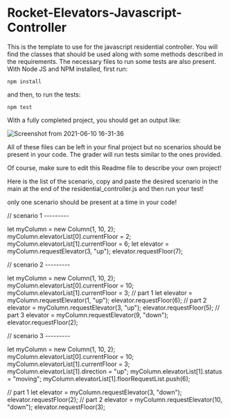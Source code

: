 # Rocket-Elevators-Javascript-Controller

This is the template to use for the javascript residential controller. You will find the classes that should be used along with some methods described in the requirements.
The necessary files to run some tests are also present. With Node JS and NPM installed, first run:

`npm install`

and then, to run the tests:

`npm test`

With a fully completed project, you should get an output like:

![Screenshot from 2021-06-10 16-31-36](https://user-images.githubusercontent.com/28630658/121592985-5edd2600-ca09-11eb-9ff0-38215b74c67c.png)

All of these files can be left in your final project but no scenarios should be present in your code. The grader will run tests similar to the ones provided.

Of course, make sure to edit this Readme file to describe your own project!

Here is the list of the scenario, copy and paste the desired scenario in the main at the end of the residential_controller.js and then run your test!

only one scenario should be present at a time in your code!

// scenario 1 ---------

let myColumn = new Column(1, 10, 2);
myColumn.elevatorList[0].currentFloor = 2;
myColumn.elevatorList[1].currentFloor = 6;
let elevator = myColumn.requestElevator(3, "up");
elevator.requestFloor(7);

// scenario 2 ---------

let myColumn = new Column(1, 10, 2);
myColumn.elevatorList[0].currentFloor = 10;
myColumn.elevatorList[1].currentFloor = 3;
// part 1
let elevator = myColumn.requestElevator(1, "up");
elevator.requestFloor(6);
// part 2
elevator = myColumn.requestElevator(3, "up");
elevator.requestFloor(5);
// part 3
elevator = myColumn.requestElevator(9, "down");
elevator.requestFloor(2);

// scenario 3 ---------

let myColumn = new Column(1, 10, 2);
myColumn.elevatorList[0].currentFloor = 10;
myColumn.elevatorList[1].currentFloor = 3;
myColumn.elevatorList[1].direction = "up";
myColumn.elevatorList[1].status = "moving";
myColumn.elevatorList[1].floorRequestList.push(6);

// part 1
let elevator = myColumn.requestElevator(3, "down");
elevator.requestFloor(2);
// part 2
elevator = myColumn.requestElevator(10, "down");
elevator.requestFloor(3);

